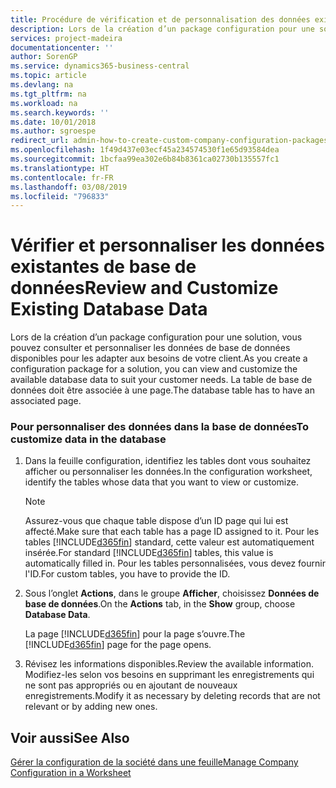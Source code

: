 ```yaml
---
title: Procédure de vérification et de personnalisation des données existantes de base de données | Microsoft Docs
description: Lors de la création d’un package configuration pour une solution, vous pouvez consulter et personnaliser les données de base de données disponibles pour les adapter aux besoins de votre client. La table de base de données doit être associée à une page.
services: project-madeira
documentationcenter: ''
author: SorenGP
ms.service: dynamics365-business-central
ms.topic: article
ms.devlang: na
ms.tgt_pltfrm: na
ms.workload: na
ms.search.keywords: ''
ms.date: 10/01/2018
ms.author: sgroespe
redirect_url: admin-how-to-create-custom-company-configuration-packages
ms.openlocfilehash: 1f49d437e03ecf45a234574530f1e65d93584dea
ms.sourcegitcommit: 1bcfaa99ea302e6b84b8361ca02730b135557fc1
ms.translationtype: HT
ms.contentlocale: fr-FR
ms.lasthandoff: 03/08/2019
ms.locfileid: "796833"
---
```

# <a name="review-and-customize-existing-database-data"></a><span data-ttu-id="4e528-104">Vérifier et personnaliser les données existantes de base de données</span><span class="sxs-lookup"><span data-stu-id="4e528-104">Review and Customize Existing Database Data</span></span>
<span data-ttu-id="4e528-105">Lors de la création d’un package configuration pour une solution, vous pouvez consulter et personnaliser les données de base de données disponibles pour les adapter aux besoins de votre client.</span><span class="sxs-lookup"><span data-stu-id="4e528-105">As you create a configuration package for a solution, you can view and customize the available database data to suit your customer needs.</span></span> <span data-ttu-id="4e528-106">La table de base de données doit être associée à une page.</span><span class="sxs-lookup"><span data-stu-id="4e528-106">The database table has to have an associated page.</span></span>  

### <a name="to-customize-data-in-the-database"></a><span data-ttu-id="4e528-107">Pour personnaliser des données dans la base de données</span><span class="sxs-lookup"><span data-stu-id="4e528-107">To customize data in the database</span></span>  

1.  <span data-ttu-id="4e528-108">Dans la feuille configuration, identifiez les tables dont vous souhaitez afficher ou personnaliser les données.</span><span class="sxs-lookup"><span data-stu-id="4e528-108">In the configuration worksheet, identify the tables whose data that you want to view or customize.</span></span>  

    > [!NOTE]  
    >  <span data-ttu-id="4e528-109">Assurez-vous que chaque table dispose d’un ID page qui lui est affecté.</span><span class="sxs-lookup"><span data-stu-id="4e528-109">Make sure that each table has a page ID assigned to it.</span></span> <span data-ttu-id="4e528-110">Pour les tables [!INCLUDE[d365fin](includes/d365fin_md.md)] standard, cette valeur est automatiquement insérée.</span><span class="sxs-lookup"><span data-stu-id="4e528-110">For standard [!INCLUDE[d365fin](includes/d365fin_md.md)] tables, this value is automatically filled in.</span></span> <span data-ttu-id="4e528-111">Pour les tables personnalisées, vous devez fournir l'ID.</span><span class="sxs-lookup"><span data-stu-id="4e528-111">For custom tables, you have to provide the ID.</span></span>  

2.  <span data-ttu-id="4e528-112">Sous l’onglet **Actions**, dans le groupe **Afficher**, choisissez **Données de base de données**.</span><span class="sxs-lookup"><span data-stu-id="4e528-112">On the **Actions** tab, in the **Show** group, choose **Database Data**.</span></span>  

     <span data-ttu-id="4e528-113">La page [!INCLUDE[d365fin](includes/d365fin_md.md)] pour la page s’ouvre.</span><span class="sxs-lookup"><span data-stu-id="4e528-113">The [!INCLUDE[d365fin](includes/d365fin_md.md)] page for the page opens.</span></span>  

3.  <span data-ttu-id="4e528-114">Révisez les informations disponibles.</span><span class="sxs-lookup"><span data-stu-id="4e528-114">Review the available information.</span></span> <span data-ttu-id="4e528-115">Modifiez-les selon vos besoins en supprimant les enregistrements qui ne sont pas appropriés ou en ajoutant de nouveaux enregistrements.</span><span class="sxs-lookup"><span data-stu-id="4e528-115">Modify it as necessary by deleting records that are not relevant or by adding new ones.</span></span>  

## <a name="see-also"></a><span data-ttu-id="4e528-116">Voir aussi</span><span class="sxs-lookup"><span data-stu-id="4e528-116">See Also</span></span>  
 [<span data-ttu-id="4e528-117">Gérer la configuration de la société dans une feuille</span><span class="sxs-lookup"><span data-stu-id="4e528-117">Manage Company Configuration in a Worksheet</span></span>](admin-how-to-manage-company-configuration-in-a-worksheet.md)
